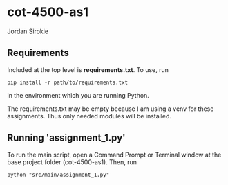 # cot-4500-as1
Jordan Sirokie

## Requirements
Included at the top level is **requirements.txt**. To use, run 

    pip install -r path/to/requirements.txt

in the environment which you are running Python.

The requirements.txt may be empty because I am using a venv for these assignments. Thus only needed modules will be installed.

## Running 'assignment_1.py'

To run the main script, open a Command Prompt or Terminal window at the base project folder (cot-4500-as1). Then, run

    python "src/main/assignment_1.py"
